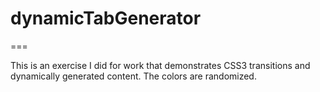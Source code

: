  # dynamicTabGenerator

===

This is an exercise I did for work that demonstrates CSS3 transitions and dynamically generated content. The colors are randomized. 
